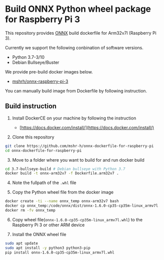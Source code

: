 # Build ONNX Python wheel package for Raspberry Pi 3

This repository provides [ONNX](https://github.com/onnx/onnx) build dockerfile for Arm32v7l (Raspberry Pi 3).

Currently we support the following conbination of software versions.

- Python 3.7-3/10
- Debian Bullseye/Buster

We provide pre-build docker images below.

- [mshrh/onnx-raspberry-pi-3](https://hub.docker.com/repository/docker/mshrh/onnx-raspberry-pi-3)

You can manually build image from Dockerfile by following instruction.

## Build instruction

1. Install DockerCE on your machine by following the instruction
    - [https://docs.docker.com/install/](https://docs.docker.com/install/)

2. Clone this repository

```sh
git clone https://github.com/mshr-h/onnx-dockerfile-for-raspberry-pi
cd onnx-dockerfile-for-raspberry-pi
```

3. Move to a folder where you want to build for and run docker build

```sh
cd 3.7-bullseye-build # Debian bullseye with Python 3.7
docker build -t onnx-arm32v7 -f Dockerfile.arm32v7 .
```

4. Note the fullpath of the `.whl` file

5. Copy the Python wheel file from the docker image

```sh
docker create -ti --name onnx_temp onnx-arm32v7 bash
docker cp onnx_temp:/code/onnx/dist/onnx-1.6.0-cp35-cp35m-linux_armv7l.whl .
docker rm -fv onnx_temp
```

6. Copy wheel file(`onnx-1.6.0-cp35-cp35m-linux_armv7l.whl`) to the Raspberry Pi 3 or other ARM device

7. Install the ONNX wheel file

```sh
sudo apt update
sudo apt install -y python3 python3-pip
pip install onnx-1.6.0-cp35-cp35m-linux_armv7l.whl
```
